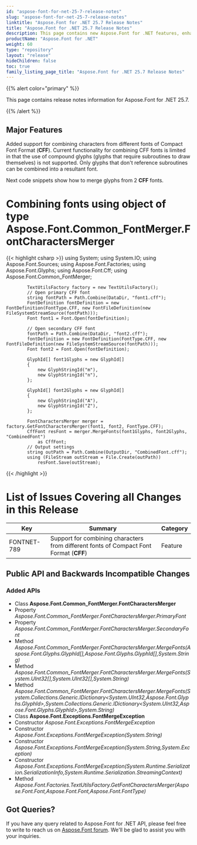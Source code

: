 ```yaml
---
id: "aspose-font-for-net-25-7-release-notes"
slug: "aspose-font-for-net-25-7-release-notes"
linktitle: "Aspose.Font for .NET 25.7 Release Notes"
title: "Aspose.Font for .NET 25.7 Release Notes"
description: This page contains new Aspose.Font for .NET features, enhancement, and bug fixes in 2025, version 25.7.
productName: "Aspose.Font for .NET"
weight: 60
type: "repository"
layout: "release"
hideChildren: false
toc: true
family_listing_page_title: "Aspose.Font for .NET 25.7 Release Notes"
---
```


{{% alert color="primary" %}}

This page contains release notes information for Aspose.Font for .NET 25.7.

{{% /alert %}}

## Major Features

Added support for combining characters from different fonts of Compact Font Format (**CFF**).
Current functionality for combining CFF fonts is limited in that the use of compound glyphs (glyphs that require subroutines to draw themselves) is not supported. Only glyphs that
don't reference subroutines can be combined into a resultant font.

Next code snippets show how to merge glyphs from 2 **CFF** fonts.

# Combining fonts using object of type Aspose.Font.Common_FontMerger.FontCharactersMerger
{{< highlight csharp >}}
using System;
using System.IO;
using Aspose.Font.Sources;
using Aspose.Font.Factories;
using Aspose.Font.Glyphs;
using Aspose.Font.Cff;
using Aspose.Font.Common_FontMerger;

            TextUtilsFactory factory = new TextUtilsFactory();
            // Open primary CFF font
            string fontPath = Path.Combine(DataDir, "font1.cff");
            FontDefinition fontDefinition = new FontDefinition(FontType.CFF, new FontFileDefinition(new FileSystemStreamSource(fontPath)));
            Font font1 = Font.Open(fontDefinition);

            // Open secondary CFF font
            fontPath = Path.Combine(DataDir, "font2.cff");
            fontDefinition = new FontDefinition(FontType.CFF, new FontFileDefinition(new FileSystemStreamSource(fontPath)));
            Font font2 = Font.Open(fontDefinition);

            GlyphId[] font1Glyphs = new GlyphId[]
            {
                new GlyphStringId("m"),
                new GlyphStringId("n"),
            };

            GlyphId[] font2Glyphs = new GlyphId[]
            {
                new GlyphStringId("A"),
                new GlyphStringId("Z"),
            };

            FontCharactersMerger merger = factory.GetFontCharactersMerger(font1, font2, FontType.CFF);
            CffFont resFont = merger.MergeFonts(font1Glyphs, font2Glyphs, "CombinedFont")
                as CffFont;
            // Output settings
            string outPath = Path.Combine(OutputDir, "CombinedFont.cff");
            using (FileStream outStream = File.Create(outPath))
                resFont.Save(outStream);
{{< /highlight >}}

# List of Issues Covering all Changes in this Release
| Key | Summary | Category |
|---|---|---|
| FONTNET-789 | Support for combining characters from different fonts of Compact Font Format (**CFF**) | Feature |

## Public API and Backwards Incompatible Changes
### Added APIs
* Class **Aspose.Font.Common_FontMerger.FontCharactersMerger**
* Property *Aspose.Font.Common_FontMerger.FontCharactersMerger.PrimaryFont*
* Property *Aspose.Font.Common_FontMerger.FontCharactersMerger.SecondaryFont*
* Method *Aspose.Font.Common_FontMerger.FontCharactersMerger.MergeFonts(Aspose.Font.Glyphs.GlyphId[],Aspose.Font.Glyphs.GlyphId[],System.String)*
* Method *Aspose.Font.Common_FontMerger.FontCharactersMerger.MergeFonts(System.UInt32[],System.UInt32[],System.String)*
* Method *Aspose.Font.Common_FontMerger.FontCharactersMerger.MergeFonts(System.Collections.Generic.IDictionary<System.UInt32,Aspose.Font.Glyphs.GlyphId>,System.Collections.Generic.IDictionary<System.UInt32,Aspose.Font.Glyphs.GlyphId>,System.String)*
* Class **Aspose.Font.Exceptions.FontMergeException**
* Constructor *Aspose.Font.Exceptions.FontMergeException*
* Constructor *Aspose.Font.Exceptions.FontMergeException(System.String)*
* Constructor *Aspose.Font.Exceptions.FontMergeException(System.String,System.Exception)*
* Constructor *Aspose.Font.Exceptions.FontMergeException(System.Runtime.Serialization.SerializationInfo,System.Runtime.Serialization.StreamingContext)*
* Method *Aspose.Font.Factories.TextUtilsFactory.GetFontCharactersMerger(Aspose.Font.Font,Aspose.Font.Font,Aspose.Font.FontType)*
## Got Queries?
If you have any query related to Aspose.Font for .NET API, please feel free to write to reach us on [Aspose.Font forum](https://forum.aspose.com/c/font/). We'll be glad to assist you with your inquiries.
